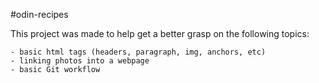 #odin-recipes

This project was made to help get a better grasp on the following topics: 

    - basic html tags (headers, paragraph, img, anchors, etc)
    - linking photos into a webpage
    - basic Git workflow